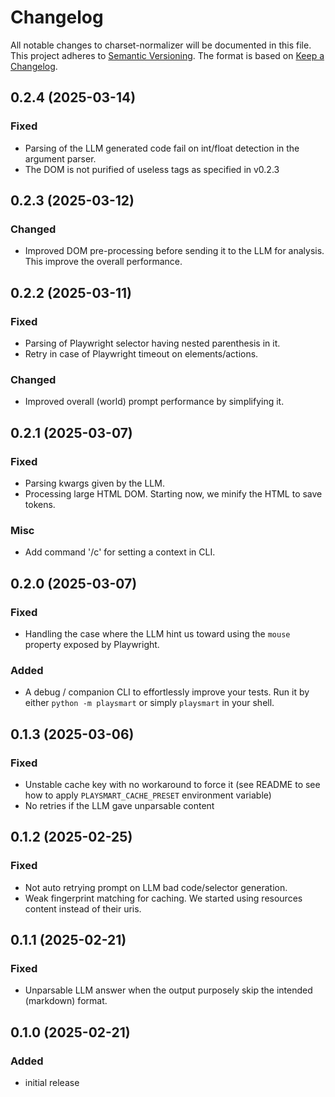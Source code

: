 # Changelog
All notable changes to charset-normalizer will be documented in this file. This project adheres to [Semantic Versioning](https://semver.org/spec/v2.0.0.html).
The format is based on [Keep a Changelog](https://keepachangelog.com/en/1.0.0/).

## 0.2.4 (2025-03-14)

### Fixed
- Parsing of the LLM generated code fail on int/float detection in the argument parser.
- The DOM is not purified of useless tags as specified in v0.2.3

## 0.2.3 (2025-03-12)

### Changed
- Improved DOM pre-processing before sending it to the LLM for analysis. This improve the overall performance.

## 0.2.2 (2025-03-11)

### Fixed
- Parsing of Playwright selector having nested parenthesis in it.
- Retry in case of Playwright timeout on elements/actions.

### Changed
- Improved overall (world) prompt performance by simplifying it.

## 0.2.1 (2025-03-07)

### Fixed
- Parsing kwargs given by the LLM.
- Processing large HTML DOM. Starting now, we minify the HTML to save tokens.

### Misc
- Add command '/c' for setting a context in CLI.

## 0.2.0 (2025-03-07)

### Fixed
- Handling the case where the LLM hint us toward using the `mouse` property exposed by Playwright.

### Added
- A debug / companion CLI to effortlessly improve your tests. Run it by either `python -m playsmart` or simply `playsmart`
  in your shell.

## 0.1.3 (2025-03-06)

### Fixed
- Unstable cache key with no workaround to force it (see README to see how to apply `PLAYSMART_CACHE_PRESET` environment variable)
- No retries if the LLM gave unparsable content

## 0.1.2 (2025-02-25)

### Fixed
- Not auto retrying prompt on LLM bad code/selector generation.
- Weak fingerprint matching for caching. We started using resources content instead of their uris.

## 0.1.1 (2025-02-21)

### Fixed
- Unparsable LLM answer when the output purposely skip the intended (markdown) format.

## 0.1.0 (2025-02-21)

### Added
- initial release
